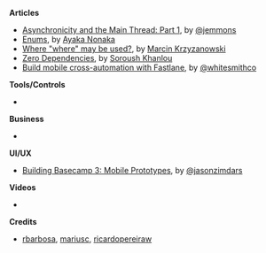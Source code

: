 **Articles** 

* [Asynchronicity and the Main Thread: Part 1](http://www.figure.ink/blog/2015/11/15/asynchronicity-and-the-main-thread-part-1), by [@jemmons](https://twitter.com/jemmons)
* [Enums](http://swift.ayaka.me/posts/2015/10/17/enums), by [Ayaka Nonaka](https://twitter.com/ayanonagon)
* [Where "where" may be used?](http://blog.krzyzanowskim.com/2015/11/13/where-where-may-be-used/), by [Marcin Krzyzanowski](https://twitter.com/krzyzanowskim)
* [Zero Dependencies](http://khanlou.com/2015/11/zero-dependencies/), by [Soroush Khanlou](https://twitter.com/khanlou)
* [Build mobile cross-automation with Fastlane](http://www.whitesmith.co/blog/build-mobile-cross-automation-with-fastlane), by [@whitesmithco](https://twitter.com/whitesmithco)

**Tools/Controls**

* 


**Business**

* 


**UI/UX**

* [Building Basecamp 3: Mobile Prototypes](https://signalvnoise.com/posts/3978-building-basecamp-3-mobile-prototypes), by [@jasonzimdars](https://twitter.com/jasonzimdars)

**Videos**

*


**Credits**

* [rbarbosa](https://github.com/rbarbosa), [mariusc](https://github.com/mariusc), [ricardopereiraw](https://github.com/ricardopereiraw)
